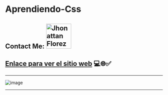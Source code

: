 # Aprendiendo-Css
## Contact Me: <a href="mailto:florezj328@gmail.com"> <img src="https://img.shields.io/badge/Gmail-red?style=for-the-badge&logo=gmail&logoColor=white" width="80px" alt="Jhonattan Florez"/> </a>
## [Enlace para ver el sitio web](https://jhonatan2022.github.io/Aprendiendo-Css/Aprendiendo%20css.html) 💻🌐✅

---
![image](https://user-images.githubusercontent.com/101368711/205417291-f7102c30-ab08-4d02-80c1-a88c14576ae5.png)


---
